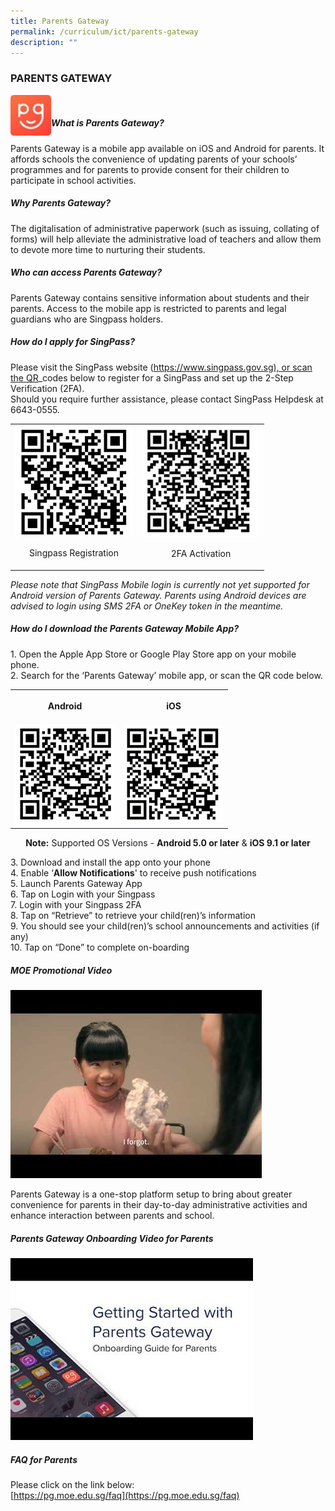 ```yaml
---
title: Parents Gateway
permalink: /curriculum/ict/parents-gateway
description: ""
---
```

### PARENTS GATEWAY

<img style="width:65px; height:65px;" align="left" src="/images/PG1.jpg" /> <br>
  

##### What is Parents Gateway?

Parents Gateway is a mobile app available on iOS and Android for parents. It affords schools the convenience of updating parents of your schools’ programmes and for parents to provide consent for their children to participate in school activities.

##### Why Parents Gateway?

The digitalisation of administrative paperwork (such as issuing, collating of forms) will help alleviate the administrative load of teachers and allow them to devote more time to nurturing their students.

##### Who can access Parents Gateway?

Parents Gateway contains sensitive information about students and their parents. Access to the mobile app is restricted to parents and legal guardians who are Singpass holders.

##### How do I apply for SingPass?

Please visit the SingPass website ([https://www.singpass.gov.sg), or scan the QR](https://www.singpass.gov.sg/)\_codes below to register for a SingPass and set up the 2-Step Verification (2FA). <br>
Should you require further assistance, please contact SingPass Helpdesk at 6643-0555.

<table>
	<tr>
		<td width="50%">
			<img src="/images/singpass.jpg"/> <br>
			<p align="center"> Singpass Registration </p>
		</td>
		<td>
			<img src="/images/2FA.jpg"/> <br>
			<p align="center">2FA Activation </p>
		</td>
	</tr>
</table>


_Please note that SingPass Mobile login is currently not yet supported for Android version of Parents Gateway. Parents using Android devices are advised to login using SMS 2FA or OneKey token in the meantime._

  

##### How do I download the Parents Gateway Mobile App?

1\. Open the Apple App Store or Google Play Store app on your mobile phone. <br>
2\. Search for the ‘Parents Gateway’ mobile app, or scan the QR code below.

<table>
	<tr>
		<th width="50%"> <p align="center"> Android </p> </th>
		<th width="50%"> <p align="center"> iOS </p> </th>
	</tr>
	<tr>
		<td><img src="/images/android.png"/></td>
		<td><img src="/images/iOS.png"/></td>
	</tr>
</table>

<p align="center"> <b>Note:</b> Supported OS Versions - <b>Android 5.0 or later</b> & <b>iOS 9.1 or later</b> </p>

3\. Download and install the app onto your phone <br>
4\. Enable ‘**Allow Notifications**' to receive push notifications <br>
5\. Launch Parents Gateway App <br>
6\. Tap on Login with your Singpass <br>
7\. Login with your Singpass 2FA <br>
8\. Tap on “Retrieve” to retrieve your child(ren)’s information <br>
9\. You should see your child(ren)’s school announcements and activities (if any) <br>
10\. Tap on “Done” to complete on-boarding 

##### MOE Promotional Video

[![moe pg video.jpg](/images/moe%20pg%20video.jpg)](https://www.youtube.com/embed/PCM5o8jAncc?feature=oembed)

Parents Gateway is a one-stop platform setup to bring about greater convenience for parents in their day-to-day administrative activities and enhance interaction between parents and school.

##### Parents Gateway Onboarding Video for Parents

[![onboard PG.jpg](/images/onboard%20PG.jpg)](https://www.youtube.com/embed/tW9jwyuovOo?start=123&feature=oembed)

  

##### FAQ for Parents

Please click on the link below: <br>
[https://pg.moe.edu.sg/faq](https://pg.moe.edu.sg/faq)